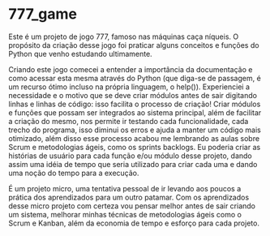# 777_game

Este é um projeto de jogo 777, famoso nas máquinas caça níqueis.
O propósito da criação desse jogo foi praticar alguns conceitos e funções do Python que venho estudando ultimamente.

Criando este jogo comecei a entender a importância da documentação
e como acessar esta mesma através do Python (que diga-se de passagem, é um recurso ótimo incluso na própria linguagem, o help()).
Experienciei a necessidade e o motivo que se deve criar módulos antes de sair digitando linhas e linhas de código: isso
facilita o processo de criação! Criar módulos e funções que possam ser integrados ao sistema principal, além de facilitar
a criação do mesmo, nos permite ir testando cada funcionalidade, cada trecho do programa, isso diminui os erros e ajuda
a manter um código mais otimizado, além disso esse processo acabou me lembrando as aulas sobre Scrum e metodologias ágeis,
como os sprints backlogs. Eu poderia criar as histórias de usuário para cada função e/ou módulo desse projeto, dando assim
uma idéia de tempo que seria utilizado para criar cada uma e dando uma noção do tempo para a execução.

É um projeto micro, uma tentativa pessoal de ir levando aos poucos a prática dos aprendizados para um outro patamar. Com os
aprendizados desse micro projeto com certeza vou pensar melhor antes de sair criando um sistema, melhorar minhas técnicas de
metodologias ágeis como o Scrum e Kanban, além da economia de tempo e esforço para cada projeto.

